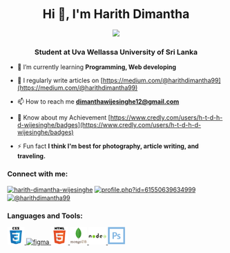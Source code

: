 <h1 align="center">Hi 👋, I'm Harith Dimantha</h1>
<p align="center">
  <a href="https://github.com/DenverCoder1/readme-typing-svg"><img src="https://readme-typing-svg.herokuapp.com?lines=Artificial+intelligence+(AI);Student+at+Uva+wellassa+University+of+Sri+Lanka;Web+developer;article+writing;Always%20learning%20new%20things&center=true&width=500&height=50"></a>
</p>
<h3 align="center">Student at Uva Wellassa University of Sri Lanka</h3>

- 🌱 I’m currently learning **Programming, Web developing**

- 📝 I regularly write articles on [https://medium.com/@harithdimantha99](https://medium.com/@harithdimantha99)

- 📫 How to reach me **dimanthawijesinghe12@gmail.com**

- 📄 Know about my Achievement [https://www.credly.com/users/h-t-d-h-d-wijesinghe/badges](https://www.credly.com/users/h-t-d-h-d-wijesinghe/badges)

- ⚡ Fun fact **I think I'm best for photography, article writing, and traveling.**

<h3 align="left">Connect with me:</h3>
<p align="left">
<a href="https://linkedin.com/in/harith-dimantha-wijesinghe" target="blank"><img align="center" src="https://raw.githubusercontent.com/rahuldkjain/github-profile-readme-generator/master/src/images/icons/Social/linked-in-alt.svg" alt="harith-dimantha-wijesinghe" height="30" width="40" /></a>
<a href="https://fb.com/profile.php?id=61550639634999" target="blank"><img align="center" src="https://raw.githubusercontent.com/rahuldkjain/github-profile-readme-generator/master/src/images/icons/Social/facebook.svg" alt="profile.php?id=61550639634999" height="30" width="40" /></a>
<a href="https://medium.com/@harithdimantha99" target="blank"><img align="center" src="https://raw.githubusercontent.com/rahuldkjain/github-profile-readme-generator/master/src/images/icons/Social/medium.svg" alt="@harithdimantha99" height="30" width="40" /></a>
</p>

<h3 align="left">Languages and Tools:</h3>
<p align="left"> <a href="https://www.w3schools.com/css/" target="_blank" rel="noreferrer"> <img src="https://raw.githubusercontent.com/devicons/devicon/master/icons/css3/css3-original-wordmark.svg" alt="css3" width="40" height="40"/> </a> <a href="https://www.figma.com/" target="_blank" rel="noreferrer"> <img src="https://www.vectorlogo.zone/logos/figma/figma-icon.svg" alt="figma" width="40" height="40"/> </a> <a href="https://www.w3.org/html/" target="_blank" rel="noreferrer"> <img src="https://raw.githubusercontent.com/devicons/devicon/master/icons/html5/html5-original-wordmark.svg" alt="html5" width="40" height="40"/> </a> <a href="https://www.mongodb.com/" target="_blank" rel="noreferrer"> <img src="https://raw.githubusercontent.com/devicons/devicon/master/icons/mongodb/mongodb-original-wordmark.svg" alt="mongodb" width="40" height="40"/> </a> <a href="https://nodejs.org" target="_blank" rel="noreferrer"> <img src="https://raw.githubusercontent.com/devicons/devicon/master/icons/nodejs/nodejs-original-wordmark.svg" alt="nodejs" width="40" height="40"/> </a> <a href="https://www.photoshop.com/en" target="_blank" rel="noreferrer"> <img src="https://raw.githubusercontent.com/devicons/devicon/master/icons/photoshop/photoshop-line.svg" alt="photoshop" width="40" height="40"/> </a> </p>
